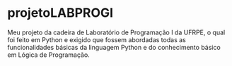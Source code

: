 # projetoLABPROGI
Meu projeto da cadeira de Laboratório de Programação I da UFRPE, o qual foi feito em Python e exigido que fossem abordadas todas as funcionalidades básicas da linguagem Python e do conhecimento básico em  Lógica de Programação.
